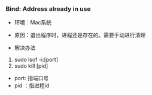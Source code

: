 ### Bind: Address already in use

- 环境：Mac系统

- 原因：退出程序时，进程还是存在的。需要手动进行清理

- 解决办法
1. sudo lsof -i:[port]
2. sudo kill [pid]

- port: 指端口号
- pid ：指进程id